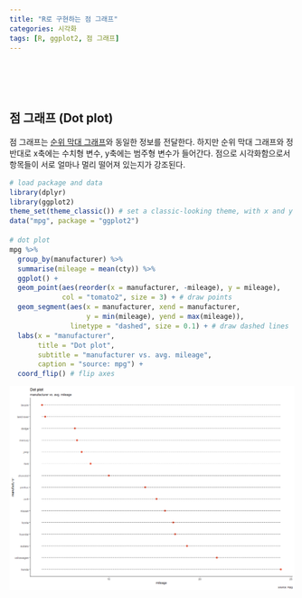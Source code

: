 ```yaml
---
title: "R로 구현하는 점 그래프"
categories: 시각화
tags: [R, ggplot2, 점 그래프]
---
```


<div style="margin-bottom:100px;"></div>

## 점 그래프 (Dot plot)

점 그래프는 [순위 막대 그래프](https://woojin1223.github.io/%EC%8B%9C%EA%B0%81%ED%99%94/2022/07/02/ordered-bar-chart/)와 동일한 정보를 전달한다. 하지만 순위 막대 그래프와 정반대로 x축에는 수치형 변수, y축에는 범주형 변수가 들어간다. 점으로 시각화함으로서 항목들이 서로 얼마나 멀리 떨어져 있는지가 강조된다.

```r
# load package and data
library(dplyr)
library(ggplot2)
theme_set(theme_classic()) # set a classic-looking theme, with x and y axis lines and no grid lines
data("mpg", package = "ggplot2")

# dot plot
mpg %>% 
  group_by(manufacturer) %>% 
  summarise(mileage = mean(cty)) %>%
  ggplot() +
  geom_point(aes(reorder(x = manufacturer, -mileage), y = mileage), 
             col = "tomato2", size = 3) + # draw points
  geom_segment(aes(x = manufacturer, xend = manufacturer, 
                   y = min(mileage), yend = max(mileage)), 
               linetype = "dashed", size = 0.1) + # draw dashed lines 
  labs(x = "manufacturer",
       title = "Dot plot", 
       subtitle = "manufacturer vs. avg. mileage", 
       caption = "source: mpg") + 
  coord_flip() # flip axes
```

![](/public/img/2022-06-22-visualization-summary/dot_plot-1.png)